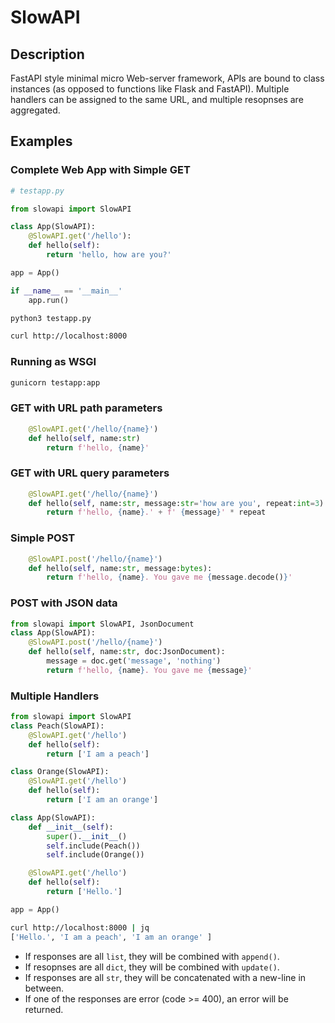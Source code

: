 # SlowAPI
## Description
FastAPI style minimal micro Web-server framework, APIs are bound to class instances (as opposed to functions like Flask and FastAPI). Multiple handlers can be assigned to the same URL, and multiple resopnses are aggregated.

## Examples
### Complete Web App with Simple GET

```python
# testapp.py

from slowapi import SlowAPI

class App(SlowAPI):
    @SlowAPI.get('/hello'):
    def hello(self):
        return 'hello, how are you?'

app = App()

if __name__ == '__main__'
    app.run()
```

```bash
python3 testapp.py
```
```bash
curl http://localhost:8000
```

### Running as WSGI
```bash
gunicorn testapp:app
```

### GET with URL path parameters
```python
    @SlowAPI.get('/hello/{name}')
    def hello(self, name:str)
        return f'hello, {name}'
```

### GET with URL query parameters
```python
    @SlowAPI.get('/hello/{name}')
    def hello(self, name:str, message:str='how are you', repeat:int=3):
        return f'hello, {name}.' + f' {message}' * repeat
```

### Simple POST
```python
    @SlowAPI.post('/hello/{name}')
    def hello(self, name:str, message:bytes):
        return f'hello, {name}. You gave me {message.decode()}'
```

### POST with JSON data
```python
from slowapi import SlowAPI, JsonDocument
class App(SlowAPI):
    @SlowAPI.post('/hello/{name}')
    def hello(self, name:str, doc:JsonDocument):
        message = doc.get('message', 'nothing')
        return f'hello, {name}. You gave me {message}'
```

### Multiple Handlers
```python
from slowapi import SlowAPI
class Peach(SlowAPI):
    @SlowAPI.get('/hello')
    def hello(self):
        return ['I am a peach']

class Orange(SlowAPI):        
    @SlowAPI.get('/hello')
    def hello(self):
        return ['I am an orange']

class App(SlowAPI):
    def __init__(self):
        super().__init__()
        self.include(Peach())
        self.include(Orange())

    @SlowAPI.get('/hello')
    def hello(self):
        return ['Hello.']

app = App()
```

```bash
curl http://localhost:8000 | jq
['Hello.', 'I am a peach', 'I am an orange' ]
```

- If responses are all `list`, they will be combined with `append()`.
- If resopnses are all `dict`, they will be combined with `update()`.
- If responses are all `str`, they will be concatenated with a new-line in between.
- If one of the responses are error (code >= 400), an error will be returned.
